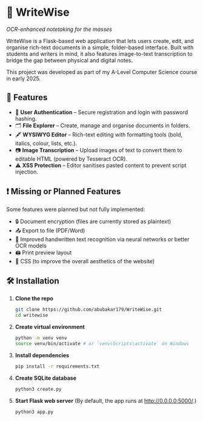 # 📝 WriteWise
*OCR-enhanced notetaking for the masses*

WriteWise is a Flask-based web application that lets users create, edit, and organise rich-text documents in a simple, folder-based interface. Built with students and writers in mind, it also features image-to-text transcription to bridge the gap between physical and digital notes.

This project was developed as part of my A-Level Computer Science course in early 2025.



## 🚀 Features

- 🔐 **User Authentication** – Secure registration and login with password hashing.
- 🗂️ **File Explorer** – Create, manage and organise documents in folders.
- 🖋️ **WYSIWYG Editor** – Rich-text editing with formatting tools (bold, italics, colour, lists, etc.).
- 📷 **Image Transcription** – Upload images of text to convert them to editable HTML (powered by Tesseract OCR).
- ⚠️ **XSS Protection** – Editor sanitises pasted content to prevent script injection.



## ❗ Missing or Planned Features

Some features were planned but not fully implemented:
- 🔒 Document encryption (files are currently stored as plaintext)
- 📤 Export to file (PDF/Word)
- 🧠 Improved handwritten text recognition via neural networks or better OCR models
- 🖨️ Print preview layout
- 🎨 CSS (to improve the overall aesthetics of the website)



## 🛠 Installation

1. **Clone the repo**  
   ```bash
   git clone https://github.com/abubakar179/WriteWise.git
   cd writewise
   ```
2. **Create virtual environment**
    ```bash
    python -m venv venv
    source venv/bin/activate # or `venv\Scripts\activate` on Windows
    ```
3. **Install dependencies**
    ```bash
    pip install -r requirements.txt
    ```
4. **Create SQLite database**
    ```bash
    python3 create.py
    ```
5. **Start Flask web server** (By default, the app runs at http://0.0.0.0:5000/.)
    ```bash
    python3 app.py
    ```
